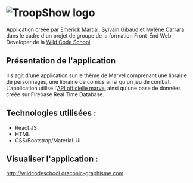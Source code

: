 # ![TroopShow logo](https://github.com/sgibaud/marvel-app/blob/master/public/logo.jpg)

Application créée par [Emerick Martial](https://github.com/Emerick971), [Sylvain Gibaud](https://github.com/sgibaud) et [Mylène Carrara](https://github.com/Mylene33) dans le cadre d'un projet de groupe de la formation Front-End Web Developer de la [Wild Code School](https://www.wildcodeschool.com/).

## Présentation de l'application

Il s'agit d'une application sur le thème de Marvel comprenant une librairie de personnages, une librairie de comics ainsi qu'un jeu de combat.
L'application utilise l'[API officielle marvel](https://developer.marvel.com/) ainsi qu'une base de données créée sur Firebase Real Time Database.

## Technologies utilisées :
- React.JS
- HTML
- CSS/Bootstrap/Material-Ui

## Visualiser l'application :

http://wildcodeschool.draconic-graphisme.com
